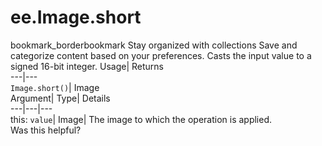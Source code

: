  
#  ee.Image.short
bookmark_borderbookmark Stay organized with collections  Save and categorize content based on your preferences.
Casts the input value to a signed 16-bit integer. 
Usage| Returns  
---|---  
`Image.short()`| Image  
Argument| Type| Details  
---|---|---  
this: `value`| Image| The image to which the operation is applied.  
Was this helpful?
